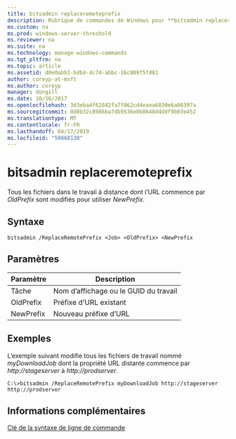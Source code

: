 ```yaml
---
title: bitsadmin replaceremoteprefix
description: Rubrique de commandes de Windows pour **bitsadmin replaceremoteprefix** -tous les fichiers dans le travail à distance dont l’URL commence par *OldPrefix* sont modifiés pour utiliser *NewPrefix*.
ms.custom: na
ms.prod: windows-server-threshold
ms.reviewer: na
ms.suite: na
ms.technology: manage-windows-commands
ms.tgt_pltfrm: na
ms.topic: article
ms.assetid: d0e0abb1-bdb4-4c74-abbc-16c809f5fd81
author: coreyp-at-msft
ms.author: coreyp
manager: dongill
ms.date: 10/16/2017
ms.openlocfilehash: 3d3eba4f62842fa7f862cd4eaea6830e6a08397a
ms.sourcegitcommit: 0d0b32c8986ba7db9536e0b8648d4ddf9b03e452
ms.translationtype: MT
ms.contentlocale: fr-FR
ms.lasthandoff: 04/17/2019
ms.locfileid: "59868130"
---
```

# <a name="bitsadmin-replaceremoteprefix"></a>bitsadmin replaceremoteprefix



Tous les fichiers dans le travail à distance dont l’URL commence par *OldPrefix* sont modifiés pour utiliser *NewPrefix*.

## <a name="syntax"></a>Syntaxe

```
bitsadmin /ReplaceRemotePrefix <Job> <OldPrefix> <NewPrefix
```

## <a name="parameters"></a>Paramètres

|Paramètre|Description|
|---------|-----------|
|Tâche|Nom d’affichage ou le GUID du travail|
|OldPrefix|Préfixe d’URL existant|
|NewPrefix|Nouveau préfixe d’URL|

## <a name="BKMK_examples"></a>Exemples

L’exemple suivant modifie tous les fichiers de travail nommé *myDownloadJob* dont la propriété URL distante commence par *http://stageserver* à *http://prodserver*.
```
C:\>bitsadmin /ReplaceRemotePrefix myDownloadJob http://stageserver http://prodserver
```

## <a name="additional-information"></a>Informations complémentaires

[Clé de la syntaxe de ligne de commande](command-line-syntax-key.md)